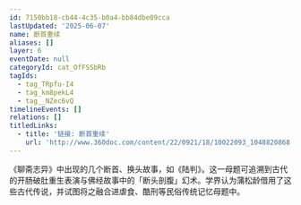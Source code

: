 ```yaml
---
id: 7150bb18-cb44-4c35-b0a4-bb84dbe09cca
lastUpdated: '2025-06-07'
name: 断首重续
aliases: []
layer: 6
eventDate: null
categoryId: cat_OfFSSbRb
tagIds:
  - tag_TRpfu-I4
  - tag_km8pekL4
  - tag__NZec6vQ
timelineEvents: []
relations: []
titledLinks:
  - title: '链接: 断首重续'
    url: 'http://www.360doc.com/content/22/0921/18/10022093_1048820868.shtml'
---
```

《聊斋志异》中出现的几个断首、换头故事，如《陆判》。这一母题可追溯到古代的开肠破肚重生表演与佛经故事中的「断头剖腹」幻术。学界认为蒲松龄借用了这些古代传说，并试图将之融合进虐食、酷刑等民俗传统记忆母题中。

